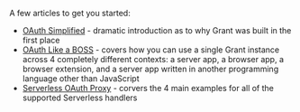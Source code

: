 
A few articles to get you started:

- [OAuth Simplified](https://dev.to/simov/oauth-simplified-2pbd) - dramatic introduction as to why Grant was built in the first place
- [OAuth Like a BOSS](https://dev.to/simov/oauth-like-a-boss-2m3b) - covers how you can use a single Grant instance across 4 completely different contexts: a server app, a browser app, a browser extension, and a server app written in another programming language other than JavaScript
- [Serverless OAuth Proxy](https://dev.to/simov/serverless-oauth-proxy-1h84) - corvers the 4 main examples for all of the supported Serverless handlers
